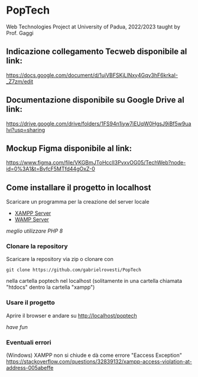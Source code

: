 # PopTech
Web Technologies Project at University of Padua, 2022/2023 taught by Prof. Gaggi

## Indicazione collegamento Tecweb disponibile al link:
https://docs.google.com/document/d/1ujVBFSKjLlNxy4Gqv3hF6krkaI-_Z7zm/edit 

## Documentazione disponibile su Google Drive al link:
https://drive.google.com/drive/folders/1FS94n1iyw7iEUqW0HgsJ9iBf5w9uaIvi?usp=sharing

## Mockup Figma disponibile al link:
https://www.figma.com/file/VKGBmJToHccll3PvxvOG05/TechWeb?node-id=0%3A1&t=BvfcF5MTfd44gOxZ-0

## Come installare il progetto in localhost

Scaricare un programma per la creazione del server locale

- [XAMPP Server](https://www.apachefriends.org/download.html)
- [WAMP Server](https://www.wampserver.com/en/download-wampserver-64bits/)

_meglio utilizzare PHP 8_

### Clonare la repository 

Scaricare la repository via zip o clonare con

`git clone https://github.com/gabrielrovesti/PopTech`

nella cartella poptech nel localhost (solitamente in una cartella chiamata "htdocs" dentro la cartella "xampp")
 
### Usare il progetto

Aprire il browser e andare su [http://localhost/poptech](http://localhost/poptech)

_have fun_

### Eventuali errori

(Windows) XAMPP non si chiude e dà come errore "Eaccess Exception"
https://stackoverflow.com/questions/32839132/xampp-access-violation-at-address-005abeffe
